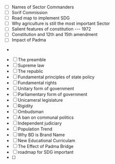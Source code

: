 
- [ ] Names of Sector Commanders
- [ ] Sorif Commission
- [ ] Road map to implement SDG
- [ ] Why agriculture is still the most important Sector
- [ ] Salient features of constitution --- 1972
- [ ] Constitution and 12th and 15th amendment
- [ ] Impact of Padma
-
- [ ] The preamble
- [ ] Supreme law
- [ ] The republic
- [ ] Fundamental principles of state policy
- [ ] Fundamental rights
- [ ] Unitary form of government
- [ ] Parliamentary form of government
- [ ] Unicameral legislature
- [ ] Rigidity
- [ ] Ombudsman
- [ ] A ban on communal politics
- [ ] Independent judiciary
- [ ] Population Trend
- [ ] Why BD is Brand Name 
- [ ] New Educational Curriculam
- [ ] The Effect of Padma Bridge
- [ ] roadmap for SDG important
- [ ] 